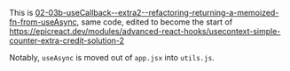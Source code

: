 This is [02-03b-useCallback--extra2--refactoring-returning-a-memoized-fn-from-useAsync](https://github.com/ApolloTang/wf--kentcdodds-epic-react/tree/main/react18/src/3-advanced-react-hooks/02-03b-useCallback--extra2--refactoring-returning-a-memoized-fn-from-useAsync), same code, edited to become the start of https://epicreact.dev/modules/advanced-react-hooks/usecontext-simple-counter-extra-credit-solution-2

Notably, `useAsync` is moved out of `app.jsx` into `utils.js`.





 